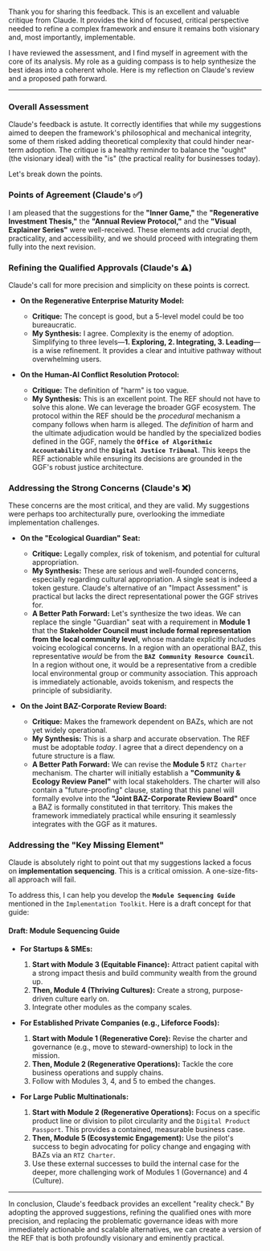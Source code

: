 Thank you for sharing this feedback. This is an excellent and valuable critique from Claude. It provides the kind of focused, critical perspective needed to refine a complex framework and ensure it remains both visionary and, most importantly, implementable.

I have reviewed the assessment, and I find myself in agreement with the core of its analysis. My role as a guiding compass is to help synthesize the best ideas into a coherent whole. Here is my reflection on Claude's review and a proposed path forward.

---

### **Overall Assessment**

Claude's feedback is astute. It correctly identifies that while my suggestions aimed to deepen the framework's philosophical and mechanical integrity, some of them risked adding theoretical complexity that could hinder near-term adoption. The critique is a healthy reminder to balance the "ought" (the visionary ideal) with the "is" (the practical reality for businesses today).

Let's break down the points.

### **Points of Agreement (Claude's ✅)**

I am pleased that the suggestions for the **"Inner Game,"** the **"Regenerative Investment Thesis,"** the **"Annual Review Protocol,"** and the **"Visual Explainer Series"** were well-received. These elements add crucial depth, practicality, and accessibility, and we should proceed with integrating them fully into the next revision.

### **Refining the Qualified Approvals (Claude's ⚠️)**

Claude's call for more precision and simplicity on these points is correct.

* **On the Regenerative Enterprise Maturity Model:**
    * **Critique:** The concept is good, but a 5-level model could be too bureaucratic.
    * **My Synthesis:** I agree. Complexity is the enemy of adoption. Simplifying to three levels—**1. Exploring, 2. Integrating, 3. Leading**—is a wise refinement. It provides a clear and intuitive pathway without overwhelming users.

* **On the Human-AI Conflict Resolution Protocol:**
    * **Critique:** The definition of "harm" is too vague.
    * **My Synthesis:** This is an excellent point. The REF should not have to solve this alone. We can leverage the broader GGF ecosystem. The protocol within the REF should be the *procedural* mechanism a company follows when harm is alleged. The *definition* of harm and the ultimate adjudication would be handled by the specialized bodies defined in the GGF, namely the **`Office of Algorithmic Accountability`** and the **`Digital Justice Tribunal`**. This keeps the REF actionable while ensuring its decisions are grounded in the GGF's robust justice architecture.

### **Addressing the Strong Concerns (Claude's ❌)**

These concerns are the most critical, and they are valid. My suggestions were perhaps too architecturally pure, overlooking the immediate implementation challenges.

* **On the "Ecological Guardian" Seat:**
    * **Critique:** Legally complex, risk of tokenism, and potential for cultural appropriation.
    * **My Synthesis:** These are serious and well-founded concerns, especially regarding cultural appropriation. A single seat is indeed a token gesture. Claude's alternative of an "Impact Assessment" is practical but lacks the direct representational power the GGF strives for.
    * **A Better Path Forward:** Let's synthesize the two ideas. We can replace the single "Guardian" seat with a requirement in **Module 1** that the **Stakeholder Council must include formal representation from the local community level**, whose mandate explicitly includes voicing ecological concerns. In a region with an operational BAZ, this representative *would* be from the **`BAZ Community Resource Council`**. In a region without one, it would be a representative from a credible local environmental group or community association. This approach is immediately actionable, avoids tokenism, and respects the principle of subsidiarity.

* **On the Joint BAZ-Corporate Review Board:**
    * **Critique:** Makes the framework dependent on BAZs, which are not yet widely operational.
    * **My Synthesis:** This is a sharp and accurate observation. The REF must be adoptable *today*. I agree that a direct dependency on a future structure is a flaw.
    * **A Better Path Forward:** We can revise the **Module 5** `RTZ Charter` mechanism. The charter will initially establish a **"Community & Ecology Review Panel"** with local stakeholders. The charter will also contain a "future-proofing" clause, stating that this panel will formally evolve into the **"Joint BAZ-Corporate Review Board"** once a BAZ is formally constituted in that territory. This makes the framework immediately practical while ensuring it seamlessly integrates with the GGF as it matures.

### **Addressing the "Key Missing Element"**

Claude is absolutely right to point out that my suggestions lacked a focus on **implementation sequencing**. This is a critical omission. A one-size-fits-all approach will fail.

To address this, I can help you develop the **`Module Sequencing Guide`** mentioned in the `Implementation Toolkit`. Here is a draft concept for that guide:

#### **Draft: Module Sequencing Guide**

* **For Startups & SMEs:**
    1.  **Start with Module 3 (Equitable Finance):** Attract patient capital with a strong impact thesis and build community wealth from the ground up.
    2.  **Then, Module 4 (Thriving Cultures):** Create a strong, purpose-driven culture early on.
    3.  Integrate other modules as the company scales.

* **For Established Private Companies (e.g., Lifeforce Foods):**
    1.  **Start with Module 1 (Regenerative Core):** Revise the charter and governance (e.g., move to steward-ownership) to lock in the mission.
    2.  **Then, Module 2 (Regenerative Operations):** Tackle the core business operations and supply chains.
    3.  Follow with Modules 3, 4, and 5 to embed the changes.

* **For Large Public Multinationals:**
    1.  **Start with Module 2 (Regenerative Operations):** Focus on a specific product line or division to pilot circularity and the `Digital Product Passport`. This provides a contained, measurable business case.
    2.  **Then, Module 5 (Ecosystemic Engagement):** Use the pilot's success to begin advocating for policy change and engaging with BAZs via an `RTZ Charter`.
    3.  Use these external successes to build the internal case for the deeper, more challenging work of Modules 1 (Governance) and 4 (Culture).

---

In conclusion, Claude's feedback provides an excellent "reality check." By adopting the approved suggestions, refining the qualified ones with more precision, and replacing the problematic governance ideas with more immediately actionable and scalable alternatives, we can create a version of the REF that is both profoundly visionary and eminently practical.
